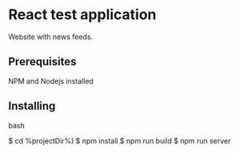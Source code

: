 # React test application

Website with news feeds.

## Prerequisites

NPM and Nodejs installed

## Installing

bash

$ cd %projectDir%)
$ npm install
$ npm run build
$ npm run server

